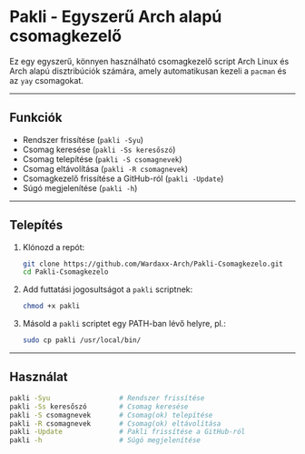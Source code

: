 # Pakli - Egyszerű Arch alapú csomagkezelő

Ez egy egyszerű, könnyen használható csomagkezelő script Arch Linux és Arch alapú disztribúciók számára, amely automatikusan kezeli a `pacman` és az `yay` csomagokat.

---

## Funkciók

- Rendszer frissítése (`pakli -Syu`)
- Csomag keresése (`pakli -Ss keresőszó`)
- Csomag telepítése (`pakli -S csomagnevek`)
- Csomag eltávolítása (`pakli -R csomagnevek`)
- Csomagkezelő frissítése a GitHub-ról (`pakli -Update`)
- Súgó megjelenítése (`pakli -h`)

---

## Telepítés

1. Klónozd a repót:
    ```bash
    git clone https://github.com/Wardaxx-Arch/Pakli-Csomagkezelo.git
    cd Pakli-Csomagkezelo
    ```

2. Add futtatási jogosultságot a `pakli` scriptnek:
    ```bash
    chmod +x pakli
    ```

3. Másold a `pakli` scriptet egy PATH-ban lévő helyre, pl.:
    ```bash
    sudo cp pakli /usr/local/bin/
    ```

---

## Használat

```bash
pakli -Syu                 # Rendszer frissítése
pakli -Ss keresőszó        # Csomag keresése
pakli -S csomagnevek       # Csomag(ok) telepítése
pakli -R csomagnevek       # Csomag(ok) eltávolítása
pakli -Update              # Pakli frissítése a GitHub-ról
pakli -h                   # Súgó megjelenítése
